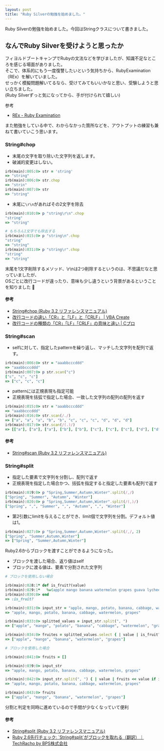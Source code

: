 ```yaml
---
layout: post
title: "Ruby Silverの勉強を始めました。"
---
```


Ruby Silverの勉強を始めました。今回はStringクラスについて書きました。


## なんでRuby Silverを受けようと思ったか

フィヨルドブートキャンプでRubyの文法などを学びましたが、知識不足なところを感じる場面がありました。<br>
そこで、体系的にもう一度復讐したいという気持ちから、RubyExamination（REx）を解いていました。<br>
せっかく模擬問題解いてるなら、受けてみてもいいかなと思い、受験しようと思い立ちました。<br>
(Ruby Silverずっと気になってから、手が付けられて嬉しい)

参考
- [REx \- Ruby Examination](https://rex.libertyfish.co.jp/)

また勉強をしている中で、わからなかった箇所などを、アウトプットの練習も兼ねて書いていこう思います。

### String#chop

- 末尾の文字を取り除いた文字列を返します。
- 破滅的変更はしない。

```rb
irb(main):005:0> str = 'string'
=> "string"
irb(main):006:0> str.chop
=> "strin"
irb(main):007:0> str
=> "string"
```

- 末尾に`\r\n`があればその2文字を除去

```rb
irb(main):010:0> p "string\r\n".chop 
"string"
=> "string"

# もちろん1文字でも除去する
irb(main):015:0> p "string\n".chop 
"string"
=> "string"
irb(main):031:0> p "string\r".chop 
"string"
=> "string"
```

末尾を1文字削除するメソッド、\r\nは2つ削除するというのは、不思議だなと思っていましたが、<br>
OSごとに改行コードが違ったり、意味も少し違うという背景があるということを知りました 🤔

#### 参考

- [String\#chop \(Ruby 3\.2 リファレンスマニュアル\)](https://docs.ruby-lang.org/ja/latest/method/String/i/chop.html)
- [改行コードの違い「CR」と「LF」と「CRLF」 \| VBA Create](https://vba-create.jp/vba-standard-cr-lf-crlf/)
- [改行コードの種類の「CR」「LF」「CRLF」の意味と違い \| Cプロ](https://cprogram.net/line-feed-code/)

### String#scan

- selfに対して、指定したpatternを繰り返し、マッチした文字列を配列で返す。

```rb
irb(main):006:0> str = "aaabbcccddd"
=> "aaabbcccddd"
irb(main):007:0> p str.scan("c")
["c", "c", "c"]
=> ["c", "c", "c"]
```

- patternには正規表現も指定可能
- 正規表現を括弧で指定した場合、一致した文字列の配列の配列を返す

```rb
irb(main):015:0> str = "aaabbcccddd"
=> "aaabbcccddd"
irb(main):016:0> str.scan(/./)
=> ["a", "a", "a", "b", "b", "c", "c", "c", "d", "d", "d"]
irb(main):017:0> str.scan(/(.)/)
=> [["a"], ["a"], ["a"], ["b"], ["b"], ["c"], ["c"], ["c"], ["d"], ["d"], ["d"]]
```

#### 参考

- [String\#scan \(Ruby 3\.2 リファレンスマニュアル\)](https://docs.ruby-lang.org/ja/latest/method/String/i/scan.html)

### String#split
- 指定した要素で文字列を分割し、配列で返す
- 正規表現を指定した場合かつ、括弧を指定すると指定した要素も配列で返す

```rb
irb(main):019:0> p "Spring,Summer,Autumn,Winter".split(/,/)
["Spring", "Summer", "Autumn", "Winter"]
irb(main):020:0> p "Spring,Summer,Autumn,Winter".split(/(,)/)
["Spring", ",", "Summer", ",", "Autumn", ",", "Winter"]
```

- 第2引数にlimitを与えることができ、limit個で文字列を分割。デフォルト値は1。

```rb
irb(main):027:0> p "Spring,Summer,Autumn,Winter".split(/,/, 2)
["Spring", "Summer,Autumn,Winter"]
=> ["Spring", "Summer,Autumn,Winter"]
```

Ruby2.6からブロックを渡すことができるようになった。

- ブロックを渡した場合、返り値はself
- ブロックに渡る値は、要素で分割された文字列

```rb
# ブロックを使用しない場合

irb(main):028:1* def is_fruit?(value)
irb(main):029:1*   %w(apple mango banana watermelon grapes guava lychee).include?(value)
irb(main):030:0> end
=> :is_fruit?

irb(main):031:0> input_str = "apple, mango, potato, banana, cabbage, watermelon, grapes"
=> "apple, mango, potato, banana, cabbage, watermelon, grapes"

irb(main):033:0> splitted_values = input_str.split(", ")
=> ["apple", "mango", "potato", "banana", "cabbage", "watermelon", "grapes"]

irb(main):034:0> fruites = splitted_values.select { | value | is_fruit?(value)　}
=> ["apple", "mango", "banana", "watermelon", "grapes"]

# ブロックを使用した場合

irb(main):041:0> fruits = []

irb(main):039:0> input_str
=> "apple, mango, potato, banana, cabbage, watermelon, grapes"

irb(main):042:0> input_str.split(", ") { | value | fruits << value if is_fruit?(value) }
=> "apple, mango, potato, banana, cabbage, watermelon, grapes"

irb(main):043:0> fruits
=> ["apple", "mango", "banana", "watermelon", "grapes"]
```

分割と判定を同時に進めているので手間が少なくなっていて便利

#### 参考

- [String\#split \(Ruby 3\.2 リファレンスマニュアル\)](https://docs.ruby-lang.org/ja/latest/method/String/i/split.html)
- [Ruby 2\.6先行チェック: \`String\#split\`がブロックを取れる（翻訳）｜TechRacho by BPS株式会社](https://techracho.bpsinc.jp/hachi8833/2018_07_31/59885)
